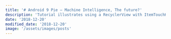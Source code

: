 ```yaml
---
title: '# Android 9 Pie – Machine Intelligence, The future?'
description: 'Tutorial illustrates using a RecyclerView with ItemTouchHelper.Callback to create a Drag and Drop feature in Android Studio.'
date: '2018-12-20'
modified_date: '2018-12-20'
image: '/assets/images/posts'
---
```


